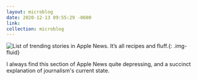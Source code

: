 ```yaml
---
layout: microblog
date: 2020-12-13 09:55:29 -0600
link: 
collection: microblog
---
```

![List of trending stories in Apple News. It’s all recipes and fluff.](https://brianlundin.com/images/microblog/2020-12-13--09-54-53.jpeg){: .img-fluid}

I always find this section of Apple News quite depressing, and a succinct explanation of journalism's current state.